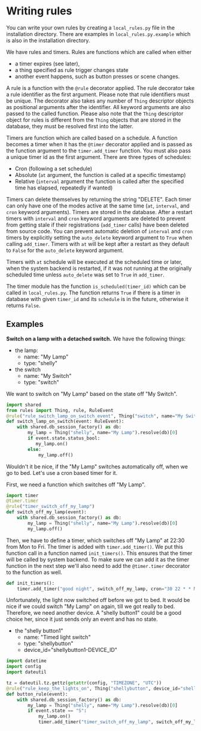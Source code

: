 
# Writing rules
You can write your own rules by creating a `local_rules.py` file in the installation directory.
There are examples in `local_rules.py.example` which is also in the installation directory.

We have rules and timers.
Rules are functions which are called when either
- a timer expires (see later),
- a thing specified as rule trigger changes state
- another event happens, such as button presses or scene changes.

A rule is a function with the `@rule` decorator applied. The rule decorator take a rule identifier as the first argument. Please note that rule identifiers must be unique.
The decorator also takes any number of `Thing` descriptor objects as positional arguments after the identifier. All keyword arguments are also passed to the called function.
Please also note that the `Thing` descriptor object for rules is different from the `Thing` objects that are stored in the database, they must be resolved first into the latter.

Timers are function which are called based on a schedule. A function becomes a timer when it has the `@timer` decorator applied and is passed as the function argument to the `timer.add_timer` function.
You must also pass a unique timer id as the first argument.
There are three types of schedules:
- Cron (following a set schedule)
- Absolute (`at` argument, the function is called at a specific timestamp)
- Relative (`interval` argument the function is called after the specified time has elapsed, repeatedly if wanted)

Timers can delete themselves by returning the string "DELETE".
Each timer can only have one of the modes active at the same time (`at`, `interval`, and `cron` keyword arguments).
Timers are stored in the database.
After a restart timers with `interval` and `cron` keyword arguments are deleted to prevent from getting stale if their registrations (`add_timer` calls) have been deleted from source code.
You can prevent automatic deletion of `interval` and `cron` timers by explicitly setting the `auto_delete` keyword argument to `True` when calling `add_timer`.
Timers with `at` will be kept after a restart as they default to `False` for the `auto_delete` keyword argument.

Timers with `at` schedule will be executed at the scheduled time or later, when the system backend is restarted, if it was not running at the originally scheduled time unless `auto_delete` was set to `True` in `add_timer`.

The timer module has the function `is_scheduled(timer_id)` which can be called in `local_rules.py`.
The function returns `True` if there is a timer in database with given `timer_id` and its `schedule` is in the future, otherwise it returns `False`.

## Examples

**Switch on a lamp with a detached switch.**
We have the following things:
- the lamp:
  * name: "My Lamp"
  * type: "shelly"
- the switch
  * name: "My Switch"
  * type: "switch"

We want to switch on "My Lamp" based on the state off "My Switch".

```python
import shared
from rules import Thing, rule, RuleEvent
@rule("rule_switch_lamp_on_switch_event", Thing("switch", name="My Switch"))
def switch_lamp_on_switch(event: RuleEvent):
    with shared.db_session_factory() as db:
        my_lamp = Thing("shelly", name="My Lamp").resolve(db)[0]
        if event.state.status_bool:
           my_lamp.on()
        else:
            my_lamp.off()
```

Wouldn't it be nice, if the "My Lamp" switches automatically off, when we go to bed.
Let's use a cron based timer for it.

First, we need a function which switches off "My Lamp". 

```python
import timer
@timer.timer
@rule("timer_switch_off_my_lamp")
def switch_off_my_lamp(event):
    with shared.db_session_factory() as db:
        my_lamp = Thing("shelly", name="My Lamp").resolve(db)[0]
        my_lamp.off()
```

Then, we have to define a timer, which switches off "My Lamp" at 22:30 from Mon to Fri.
The timer is added with `timer.add_timer()`.
We put this function call in a function named `init_timers()`.
This ensures that the timer will be called by system backend.
To make sure we can add it as the timer function in the next step we'll also need to add the `@timer.timer` decorator to the function as well.

```python
def init_timers():
    timer.add_timer("good night", switch_off_my_lamp, cron="30 22 * * Mon-Fri")
```

Unfortunately, the light now switched off before we got to bed.
It would be nice if we could switch "My Lamp" on again, till we got really to bed.
Therefore, we need another device.
A "shelly button1" could be a good choice her, since it just sends only an event and has no state.

- the "shelly button1"
  * name: "Timed light switch"
  * type: "shellybutton"
  * device_id="shellybutton1-DEVICE_ID"

```python
import datetime
import config
import dateutil

tz = dateutil.tz.gettz(getattr(config, "TIMEZONE", "UTC"))
@rule("rule_keep_the_lights_on", Thing("shellybutton", device_id="shellybutton1-DEVICE_ID"))
def button_rule(event):
    with shared.db_session_factory() as db:
        my_lamp = Thing("shelly", name="My Lamp").resolve(db)[0]
        if event.state == "S":
            my_lamp.on()
            timer.add_timer("timer_switch_off_my_lamp", switch_off_my_lamp, at=datetime.datetime.now(tz)+datetime.timedelta(minutes=5))
```
